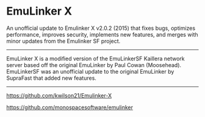# EmuLinker X
An unofficial update to Emulinker X v2.0.2 (2015) that fixes bugs, optimizes performance, improves security, implements new features, and merges with minor updates from the Emulinker SF project.
******************
EmuLinker X is a modified version of the EmuLinkerSF Kaillera network server based off the original EmuLinker by Paul Cowan (Moosehead). EmuLinkerSF was an unofficial update to the original EmuLinker by SupraFast that added new features.
******************

https://github.com/kwilson21/Emulinker-X

https://github.com/monospacesoftware/emulinker
